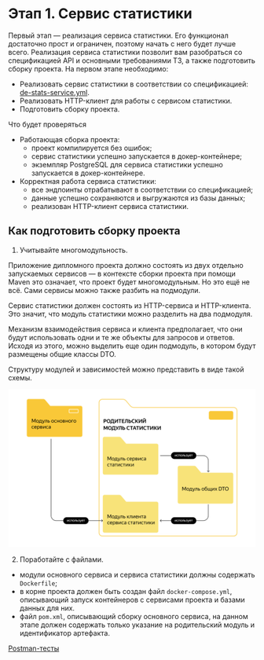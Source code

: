 # Этап 1. Сервис статистики

Первый этап — реализация сервиса статистики. Его функционал достаточно прост и ограничен, поэтому начать с него будет
лучше всего. Реализация сервиса статистики позволит вам разобраться со спецификацией API и основными требованиями ТЗ, а
также подготовить сборку проекта.
На первом этапе необходимо:

- Реализовать сервис статистики в соответствии со спецификацией: [de-stats-service.yml](de-stats-service-spec.json).
- Реализовать HTTP-клиент для работы с сервисом статистики.
- Подготовить сборку проекта.

Что будет проверяться

- Работающая сборка проекта:
    - проект компилируется без ошибок;
    - сервис статистики успешно запускается в докер-контейнере;
    - экземпляр PostgreSQL для сервиса статистики успешно запускается в докер-контейнере.
- Корректная работа сервиса статистики:
    - все эндпоинты отрабатывают в соответствии со спецификацией;
    - данные успешно сохраняются и выгружаются из базы данных;
    - реализован HTTP-клиент сервиса статистики.

## Как подготовить сборку проекта

1. Учитывайте многомодульность.

Приложение дипломного проекта должно состоять из двух отдельно запускаемых сервисов — в контексте сборки проекта при
помощи Maven это означает, что проект будет многомодульным. Но это ещё не всё. Сами сервисы можно также разбить на
подмодули.

Сервис статистики должен состоять из HTTP-сервиса и HTTP-клиента. Это значит, что модуль статистики можно разделить на
два подмодуля.

Механизм взаимодействия сервиса и клиента предполагает, что они будут использовать одни и те же объекты для запросов и
ответов. Исходя из этого, можно выделить еще один подмодуль, в котором будут размещены общие классы DTO.

Структуру модулей и зависимостей можно представить в виде такой схемы.

![img.png](img.png)

2. Поработайте с файлами.

- модули основного сервиса и сервиса статистики должны содержать `Dockerfile`;
- в корне проекта должен быть создан файл `docker-compose.yml`, описывающий запуск контейнеров с сервисами проекта и
  базами данных для них.
- файл `pom.xml`, описывающий сборку основного сервиса, на данном этапе должен содержать только указание на родительский
  модуль и идентификатор артефакта.


[Postman-тесты](de-stats-svc-postman.json)
